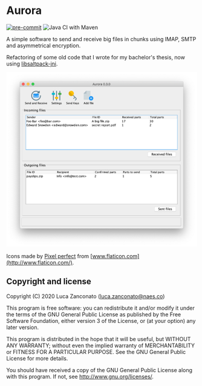 # Aurora

[![pre-commit](https://img.shields.io/badge/pre--commit-enabled-brightgreen?logo=pre-commit&logoColor=white)](https://github.com/pre-commit/pre-commit)
![Java CI with Maven](https://github.com/gherynos/aurora/workflows/Java%20CI%20with%20Maven/badge.svg)

A simple software to send and receive big files in chunks using IMAP, SMTP and asymmetrical encryption.

Refactoring of some old code that I wrote for my bachelor's thesis, now using [libsaltpack-jni](https://github.com/gherynos/libsaltpack-jni).

![Main interface screenshot](screenshot.png)

Icons made by [Pixel perfect](https://www.flaticon.com/authors/pixel-perfect) from [www.flaticon.com](http://www.flaticon.com/).

## Copyright and license

Copyright (C) 2020  Luca Zanconato (<luca.zanconato@naes.co>)

This program is free software: you can redistribute it and/or modify
it under the terms of the GNU General Public License as published by
the Free Software Foundation, either version 3 of the License, or
(at your option) any later version.

This program is distributed in the hope that it will be useful,
but WITHOUT ANY WARRANTY; without even the implied warranty of
MERCHANTABILITY or FITNESS FOR A PARTICULAR PURPOSE.  See the
GNU General Public License for more details.

You should have received a copy of the GNU General Public License
along with this program.  If not, see <http://www.gnu.org/licenses/>.
